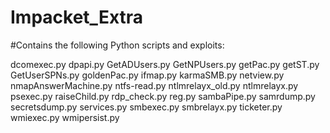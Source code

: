 # Impacket_Extra
#Contains the following Python scripts and exploits:

dcomexec.py
dpapi.py
GetADUsers.py
GetNPUsers.py
getPac.py
getST.py
GetUserSPNs.py
goldenPac.py
ifmap.py
karmaSMB.py
netview.py
nmapAnswerMachine.py
ntfs-read.py
ntlmrelayx_old.py
ntlmrelayx.py
psexec.py
raiseChild.py
rdp_check.py
reg.py
sambaPipe.py
samrdump.py
secretsdump.py
services.py
smbexec.py
smbrelayx.py
ticketer.py
wmiexec.py
wmipersist.py
